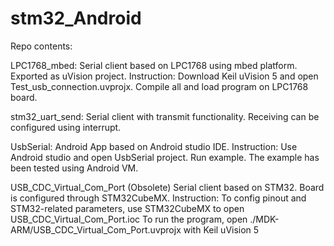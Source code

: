 # stm32_Android
Repo contents:

LPC1768_mbed: 
Serial client based on LPC1768 using mbed platform. Exported as uVision project.
Instruction: 
Download Keil uVision 5 and open Test_usb_connection.uvprojx. Compile all and load program on LPC1768 board.

stm32_uart_send:
Serial client with transmit functionality. Receiving can be configured using interrupt.

UsbSerial:
Android App based on Android studio IDE.
Instruction:
Use Android studio and open UsbSerial project. Run example.
The example has been tested using Android VM.


USB_CDC_Virtual_Com_Port (Obsolete)
Serial client based on STM32. Board is configured through STM32CubeMX. 
Instruction:
To config pinout and STM32-related parameters, use STM32CubeMX to open USB_CDC_Virtual_Com_Port.ioc
To run the program, open ./MDK-ARM/USB_CDC_Virtual_Com_Port.uvprojx with Keil uVision 5